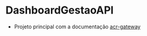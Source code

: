 # DashboardGestaoAPI

- Projeto principal com a documentação [acr-gateway](https://github.com/andreruizrt/acr-gateway)
